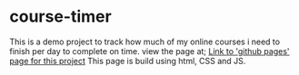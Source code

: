 # course-timer
This is a demo project to track how much of my online courses i need to finish per day to complete on time. view the page at;
[Link to 'github pages' page for this project](https://gorff.github.io/course-timer/)
This page is build using html, CSS and JS.
